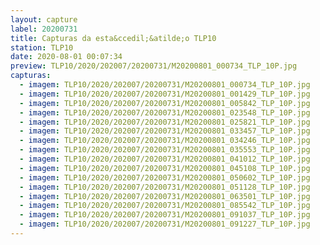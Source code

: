 ```yaml
---
layout: capture
label: 20200731
title: Capturas da esta&ccedil;&atilde;o TLP10
station: TLP10
date: 2020-08-01 00:07:34
preview: TLP10/2020/202007/20200731/M20200801_000734_TLP_10P.jpg
capturas:
  - imagem: TLP10/2020/202007/20200731/M20200801_000734_TLP_10P.jpg
  - imagem: TLP10/2020/202007/20200731/M20200801_001429_TLP_10P.jpg
  - imagem: TLP10/2020/202007/20200731/M20200801_005842_TLP_10P.jpg
  - imagem: TLP10/2020/202007/20200731/M20200801_023548_TLP_10P.jpg
  - imagem: TLP10/2020/202007/20200731/M20200801_025821_TLP_10P.jpg
  - imagem: TLP10/2020/202007/20200731/M20200801_033457_TLP_10P.jpg
  - imagem: TLP10/2020/202007/20200731/M20200801_034246_TLP_10P.jpg
  - imagem: TLP10/2020/202007/20200731/M20200801_035553_TLP_10P.jpg
  - imagem: TLP10/2020/202007/20200731/M20200801_041012_TLP_10P.jpg
  - imagem: TLP10/2020/202007/20200731/M20200801_045108_TLP_10P.jpg
  - imagem: TLP10/2020/202007/20200731/M20200801_050602_TLP_10P.jpg
  - imagem: TLP10/2020/202007/20200731/M20200801_051128_TLP_10P.jpg
  - imagem: TLP10/2020/202007/20200731/M20200801_063501_TLP_10P.jpg
  - imagem: TLP10/2020/202007/20200731/M20200801_085542_TLP_10P.jpg
  - imagem: TLP10/2020/202007/20200731/M20200801_091037_TLP_10P.jpg
  - imagem: TLP10/2020/202007/20200731/M20200801_091227_TLP_10P.jpg
---
```

